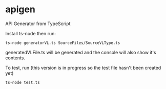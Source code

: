 # apigen
API Generator from TypeScript

Install ts-node
then run:
```
ts-node generatorVL.ts SourceFiles/SourceVLType.ts
```
generatedVLFile.ts will be generated and the console will also show it's contents.

To test, run (this version is in progress so the test file hasn't been created yet)
```
ts-node test.ts
```
